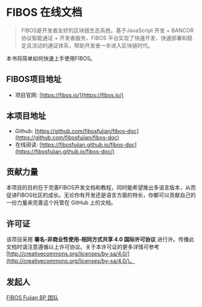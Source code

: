 # FIBOS 在线文档

> FIBOS是开发者友好的区块链生态系统。基于JavaScript 开发 + BANCOR 协议智能通证 + 开发者服务，FIBOS 平台实现了快速开发、快速部署和稳定且流动的通证体系，帮助开发者一步进入区块链时代。

本书将简单如何快速上手使用FIBOS。

## FIBOS项目地址

* 项目官网: [https://fibos.io/](https://fibos.io/)

## 本项目地址

* Github: [https://github.com/fibosfujian/fibos-doc](https://github.com/fibosfujian/fibos-doc)
* 在线阅读: [https://fibosfujian.github.io/fibos-doc](https://fibosfujian.github.io/fibos-doc/)

## 贡献力量
本项目的目的在于完善FIBOS开发文档和教程，同时能希望推出多语言版本，从而促进FIBOS社区的成长。无论你有开发还是语言方面的特长，你都可以贡献自己的一份力量来完善这个托管在 GitHub 上的文档。

## 许可证

该项目采用 **署名-非商业性使用-相同方式共享 4.0 国际许可协议** 进行许。传播此文档时请注意遵循以上许可协议。关于本许可证的更多详情可参考 [http://creativecommons.org/licenses/by-sa/4.0/](http://creativecommons.org/licenses/by-sa/4.0/)。

## 发起人

[FIBOS Fujian BP 团队](http://link-bee.cn/)

